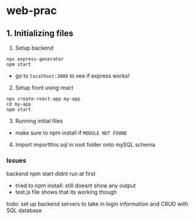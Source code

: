 # web-prac

## 1. Initializing files
1. Setup backend
```
npx express-generator
npm start
```
- go to `localhost:3000` to see if express works!

2. Setup front using react 
```
npx create-react-app my-app
cd my-app
npm start
```

3. Running initial files
- make sure to npm install if `MODULE NOT FOUND`

4. Import importthis.sql in root folder onto mySQL schema

### Issues
backend npm start didnt run at first
- tried to npm install: still doesnt show any output
- test.js file shows that its working though

todo: set up backend servers to take in login information and CRUD with SQL database
